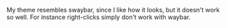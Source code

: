 My theme resembles swaybar, since I like how it looks, but it doesn't
work so well. For instance right-clicks simply don't work with waybar.
